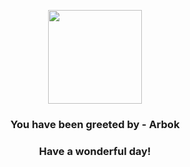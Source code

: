 <p align="center">
    <img src="https://raw.githubusercontent.com/PokeAPI/sprites/master/sprites/pokemon/24.png" width="150" height="150">
</p>
<h3 align="center">You have been greeted by - <b>Arbok</b></h3>
<h3 align="center">Have a wonderful day!</h3>
